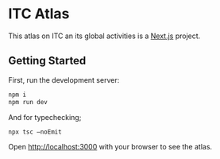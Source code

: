 # ITC Atlas

This atlas on ITC an its global activities is a [Next.js](https://nextjs.org/) project.

## Getting Started

First, run the development server:

```bash
npm i
npm run dev
```

And for typechecking;

```bash
npx tsc —noEmit
```

Open [http://localhost:3000](http://localhost:3000) with your browser to see the atlas.
